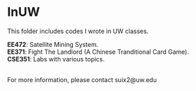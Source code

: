 # InUW
This folder includes codes I wrote in UW classes.
<p>
<Strong>EE472</Strong>: Satellite Mining System.
<br>
<Strong>EE371</Strong>: Fight The Landlord (A Chinese Tranditional Card Game).
<br>
<Strong>CSE351</Strong>: Labs with various topics.
<br>
<br>
<p>
For more information, please contact suix2@uw.edu
</p>
